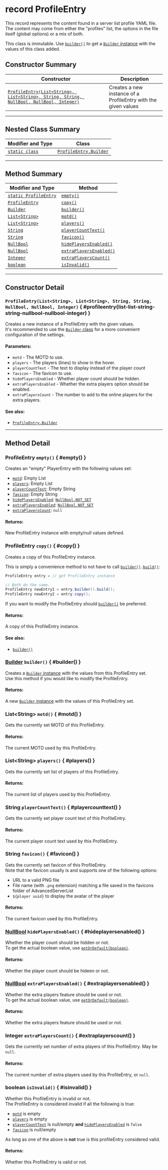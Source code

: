 # <span class="api-type__primitive">record</span> ProfileEntry

This record represents the content found in a server list profile YAML file.  
The content may come from either the "profiles" list, the options in the file itself (global options) or a mix of both.

This class is immutable. Use [`builder()`](#builder()) to get a [`Builder` instance](builder.md) with the values of this class added.

## Constructor Summary

| Constructor | Description |
|-------------------------------------------------------------------------------------------------------------------------------------------------------------|----------------------------------------------------------------|
| [`ProfileEntry(List<String>, List<String>, String, String, NullBool, NullBool, Integer)`](#profileentry(list-list-string-string-nullbool-nullbool-integer)) | Creates a new instance of a ProfileEntry with the given values |

----

## Nested Class Summary

| Modifier and Type            | Class                                |
|------------------------------|--------------------------------------|
| [`static class`](builder.md) | [`ProfileEntry.Builder`](builder.md) |

----

## Method Summary

| Modifier and Type                    | Method                                            |
|--------------------------------------|---------------------------------------------------|
| [`static ProfileEntry`](#empty())    | [`empty()`](#empty())                             |
| [`ProfileEntry`](#copy)              | [`copy()`](#copy())                               |
| [`Builder`](#builder())              | [`builder()`](#builder())                         |
| [`List<String>`](#motd())            | [`motd()`](#modt())                               |
| [`List<String>`](#players())         | [`players()`](#players())                         |
| [`String`](#playercounttext())       | [`playerCountText()`](#playercounttext())         |
| [`String`](#favicon())               | [`favicon()`](#favicon())                         |
| [`NullBool`](#hideplayersenabled())  | [`hidePlayersEnabled()`](#hideplayersenabled())   |
| [`NullBool`](#extraplayersenabled()) | [`extraPlayersEnabled()`](#extraplayersenabled()) |
| [`Integer`](#extraplayerscount())    | [`extraPlayersCount()`](#extraplayerscount())     |
| [`boolean`](#isinvalid())            | [`isInvalid()`](#isinvalid())                     |

----

## Constructor Detail

### `ProfileEntry(List<String>, List<String>, String, String, NullBool, NullBool, Integer)` { #profileentry(list-list-string-string-nullbool-nullbool-integer) }

Creates a new instance of a ProfileEntry with the given values.  
It's recommended to use the [`Builder` class](builder.md) for a more convenient configuration of the settings.

<h4>Parameters:</h4>

- `motd` - The MOTD to use.
- `players` - The players (lines) to show in the hover.
- <span class="api__nullable"></span> `playerCountText` - The text to display instead of the player count
- <span class="api__nullable"></span> `favicon` - The favicon to use.
- `hidePlayersEnabled` - Whether player count should be hidden.
- `extraPlayersEnabled` - Whether the extra players option should be enabled.
- <span class="api__nullable"></span> `extraPlayersCount` - The number to add to the online players for the extra players.

<h4>See also:</h4>

- [`ProfileEntry.Builder`](builder.md)

----

## Method Detail

### <span class="api-label api__static"></span> <span class="api-type__class">ProfileEntry</span> `empty()` { #empty() }

Creates an "empty" PlayerEntry with the following values set:

- [`motd`](#motd()): Empty List
- [`players`](#players()): Empty List
- [`playerCountText`](#playercounttext()): Empty String
- [`favicon`](#favicon()): Empty String
- [`hidePlayersEnabled`](#hidePlayersEnabled()): [`NullBool.NOT_SET`](../../objects/nullbool.md#not_set)
- [`extraPlayersEnabled`](#extraplayersenabled()): [`NullBool.NOT_SET`](../../objects/nullbool.md#not_set)
- [`extraPlayersCount`](#extraplayerscount()): `null`

<h4>Returns:</h4>

New ProfileEntry instance with empty/null values defined.

### <span class="api-type__class">ProfileEntry</span> `copy()` { #copy() }

Creates a copy of this ProfileEntry instance.

This is simply a convenience method to not have to call [`builder()`](#builder())`.`[`build()`](builder.md#build()):  
```java
ProfileEntry entry = // get ProfileEntry instance

// Both do the same.
ProfileEntry newEntry1 = entry.builder().build();
ProfileEntry newEntry2 = entry.copy();
```

If you want to modify the ProfileEntry should [`builder()`](#builder()) be preferred.

<h4>Returns:</h4>

A copy of this ProfileEntry instance.

<h4>See also:</h4>

- [`builder()`](#builder())

### <a href="builder" class="api-type__class">Builder</a> `builder()` { #builder() }

Creates a [`Builder` instance](builder.md) with the values from this ProfileEntry set.  
Use this method if you would like to modify the ProfileEntry.

<h4>Returns:</h4>

A new [`Builder` instance](builder.md) with the values of this ProfileEntry set.

### <span class="api-type__class">List&lt;String&gt;</span> `motd()` { #motd() }

Gets the currently set MOTD of this ProfileEntry.

<h4>Returns:</h4>

The current MOTD used by this ProfileEntry.

### <span class="api-type__class">List&lt;String&gt;</span> `players()` { #players() }

Gets the currently set list of players of this ProfileEntry.

<h4>Returns:</h4>

The current list of players used by this ProfileEntry.

### <span class="api-type__class">String</span> `playerCountText()` { #playercounttext() }

Gets the currently set player count text of this ProfileEntry.

<h4>Returns:</h4>

The current player count text used by this ProfileEntry.

### <span class="api-type__class">String</span> `favicon()` { #favicon() }

Gets the currently set favicon of this ProfileEntry.  
Note that the favicon usually is and supports one of the following options:

- URL to a valid PNG file
- File name (with `.png` extension) matching a file saved in the favicons folder of AdvancedServerList
- `${player uuid}` to display the avatar of the player

<h4>Returns:</h4>

The current favicon used by this ProfileEntry.

### <a href="../../objects/nullbool" class="api-type__class">NullBool</a> `hidePlayersEnabled()` { #hideplayersenabled() }

Whether the player count should be hidden or not.  
To get the actual boolean value, use [`getOrDefault(boolean)`](../../objects/nullbool.md#getordefault(boolean)).

<h4>Returns:</h4>

Whether the player count should be hideen or not.

### <a href="../../objects/nullbool" class="api-type__class">NullBool</a> `extraPlayersEnabled()` { #extraplayersenabled() }

Whether the extra players feature should be used or not.  
To get the actual boolean value, use [`getOrDefault(boolean)`](../../objects/nullbool.md#getordefault(boolean)).

<h4>Returns:</h4>

Whether the extra players feature should be used or not.

### <span class="api-type__class">Integer</span> `extraPlayersCount()` { #extraplayerscount() }

Gets the currently set number of extra players of this ProfileEntry. May be `null`.

<h4>Returns:</h4>

The current number of extra players used by this ProfileEntry, or `null`.

### <span class="api-type__primitive">boolean</span> `isInvalid()` { #isinvalid() }

Whether this ProfileEntry is invalid or not.  
The ProfileEntry is considered invalid if all the following is true:

- [`motd`](#motd()) is empty
- [`players`](#players()) is empty
- [`playerCountText`](#playercounttext()) is null/empty **and** [`hidePlayersEnabled`](#hideplayersenabled()) is `false`
- [`favicon`](#favicon()) is null/empty

As long as one of the above is **not** true is this profileEntry considered valid.

<h4>Returns:</h4>

Whether this ProfileEntry is valid or not.